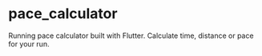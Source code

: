 # pace_calculator

Running pace calculator built with Flutter. Calculate time, distance or pace for your run.


